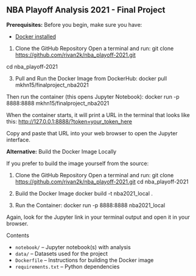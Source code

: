 ## NBA Playoff Analysis 2021 - Final Project

**Prerequisites:**
Before you begin, make sure you have:
- [Docker installed](https://www.docker.com/products/docker-desktop)


1. Clone the GitHub Repository
Open a terminal and run:
git clone https://github.com/rivan2k/nba_playoff-2021.git

cd nba_playoff-2021

3. Pull and Run the Docker Image from DockerHub:
docker pull mkhn15/finalproject_nba2021

Then run the container (this opens Jupyter Notebook):
docker run -p 8888:8888 mkhn15/finalproject_nba2021

When the container starts, it will print a URL in the terminal that looks like this:
http://127.0.0.1:8888/?token=your_token_here

Copy and paste that URL into your web browser to open the Jupyter interface.





**Alternative:** Build the Docker Image Locally

If you prefer to build the image yourself from the source:

1. Clone the GitHub Repository
Open a terminal and run:
git clone https://github.com/rivan2k/nba_playoff-2021.git
cd nba_playoff-2021

2. Build the Docker Image
docker build -t nba2021_local .

3. Run the Container:
docker run -p 8888:8888 nba2021_local

Again, look for the Jupyter link in your terminal output and open it in your browser.

Contents
- `notebook/` – Jupyter notebook(s) with analysis
- `data/` – Datasets used for the project
- `Dockerfile` – Instructions for building the Docker image
- `requirements.txt` – Python dependencies
